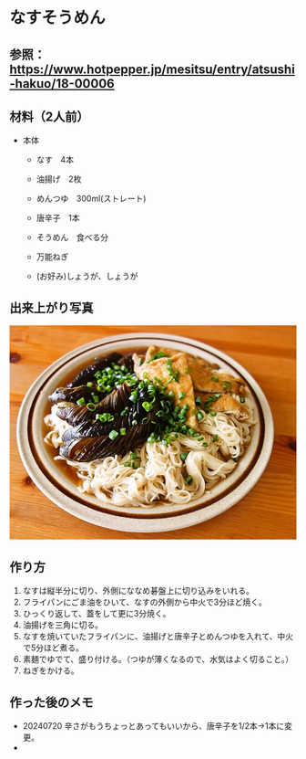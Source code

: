 # なすそうめん

## 参照：https://www.hotpepper.jp/mesitsu/entry/atsushi-hakuo/18-00006



## 材料（2人前）

- 本体

  - なす　4本

  - 油揚げ　2枚

  - めんつゆ　300ml(ストレート)

  - 唐辛子　1本

  - そうめん　食べる分

  - 万能ねぎ

  - (お好み)しょうが、しょうが



## 出来上がり写真

![20240720_なすそうめん](.\pic\20240720_なすそうめん.png)


## 作り方

1. なすは縦半分に切り、外側にななめ碁盤上に切り込みをいれる。
2. フライパンにごま油をひいて、なすの外側から中火で3分ほど焼く。
3. ひっくり返して、蓋をして更に3分焼く。
4. 油揚げを三角に切る。
5. なすを焼いていたフライパンに、油揚げと唐辛子とめんつゆを入れて、中火で5分ほど煮る。
6. 素麺でゆでて、盛り付ける。（つゆが薄くなるので、水気はよく切ること。）
7. ねぎをかける。



## 作った後のメモ

- 20240720 辛さがもうちょっとあってもいいから、唐辛子を1/2本→1本に変更。
- 